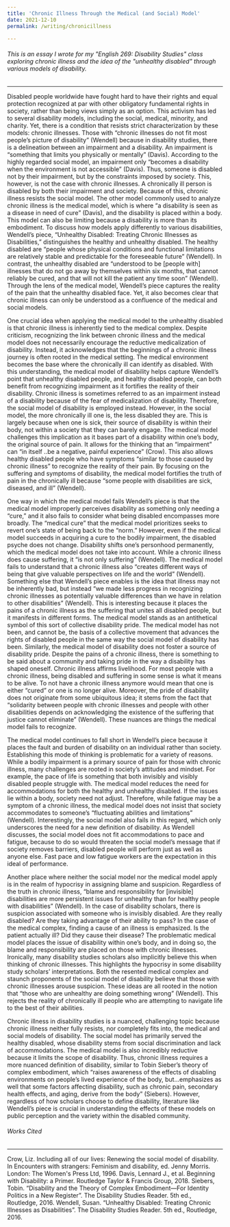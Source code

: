 ```yaml
---
title: 'Chronic Illness Through the Medical (and Social) Model'
date: 2021-12-10
permalink: /writing/chronicillness

---
```

###### This is an essay I wrote for my "English 269: Disability Studies" class exploring chronic illness and the idea of the "unhealthy disabled" through various models of disability.
----

Disabled people worldwide have fought hard to have their rights and equal protection recognized at par with other obligatory fundamental rights in society, rather than being views simply as an option. This activism has led to several disability models, including the social, medical, minority, and charity. Yet, there is a condition that resists strict characterization by these models: chronic illnesses. Those with “chronic illnesses do not fit most people’s picture of disability” (Wendell) because in disability studies, there is a delineation between an impairment and a disability. An impairment is “something that limits you physically or mentally” (Davis). According to the highly regarded social model, an impairment only “becomes a disability when the environment is not accessible” (Davis). Thus, someone is disabled not by their impairment, but by the constraints imposed by society. This, however, is not the case with chronic illnesses. A chronically ill person is disabled by both their impairment and society. Because of this, chronic illness resists the social model. The other model commonly used to analyze chronic illness is the medical model, which is where “a disability is seen as a disease in need of cure” (Davis), and the disability is placed within a body. This model can also be limiting because a disability is more than its embodiment. To discuss how models apply differently to various disabilities, Wendell’s piece, “Unhealthy Disabled: Treating Chronic Illnesses as Disabilities,” distinguishes the healthy and unhealthy disabled. The healthy disabled are “people whose physical conditions and functional limitations are relatively stable and predictable for the foreseeable future” (Wendell).  In contrast, the unhealthy disabled are “understood to be [people with] illnesses that do not go away by themselves within six months, that cannot reliably be cured, and that will not kill the patient any time soon” (Wendell). Through the lens of the medical model, Wendell’s piece captures the reality of the pain that the unhealthy disabled face. Yet, it also becomes clear that chronic illness can only be understood as a confluence of the medical and social models. 

One crucial idea when applying the medical model to the unhealthy disabled is that chronic illness is inherently tied to the medical complex. Despite criticism, recognizing the link between chronic illness and the medical model does not necessarily encourage the reductive medicalization of disability. Instead, it acknowledges that the beginnings of a chronic illness journey is often rooted in the medical setting. The medical environment becomes the base where the chronically ill can identify as disabled. With this understanding, the medical model of disability helps capture Wendell’s point that unhealthy disabled people, and healthy disabled people, can both benefit from recognizing impairment as it fortifies the reality of their disability. Chronic illness is sometimes referred to as an impairment instead of a disability because of the fear of medicalization of disability. Therefore, the social model of disability is employed instead. However, in the social model, the more chronically ill one is, the less disabled they are. This is largely because when one is sick, their source of disability is within their body, not within a society that they can barely engage. The medical model challenges this implication as it bases part of a disability within one’s body, the original source of pain. It allows for the thinking that an “impairment” can “in itself ..be a negative, painful experience” (Crow). This also allows healthy disabled people who have symptoms “similar to those caused by chronic illness” to recognize the reality of their pain. By focusing on the suffering and symptoms of disability, the medical model fortifies the truth of pain in the chronically ill because “some people with disabilities are sick, diseased, and ill” (Wendell).

One way in which the medical model fails Wendell’s piece is that the medical model improperly perceives disability as something only needing a “cure,” and it also fails to consider what being disabled encompasses more broadly. The “medical cure” that the medical model prioritizes seeks to revert one’s state of being back to the “norm.” However, even if the medical model succeeds in acquiring a cure to the bodily impairment, the disabled psyche does not change. Disability shifts one’s personhood permanently, which the medical model does not take into account. While a chronic illness does cause suffering, it “is not only suffering” (Wendell). The medical model fails to understand that a chronic illness also “creates different ways of being that give valuable perspectives on life and the world” (Wendell). Something else that Wendell’s piece enables is the idea that illness may not be inherently bad, but instead “we made less progress in recognizing chronic illnesses as potentially valuable differences than we have in relation to other disabilities” (Wendell). This is interesting because it places the pains of a chronic illness as the suffering that unites all disabled people, but it manifests in different forms. The medical model stands as an antithetical symbol of this sort of collective disability pride. The medical model has not been, and cannot be, the basis of a collective movement that advances the rights of disabled people in the same way the social model of disability has been. Similarly, the medical model of disability does not foster a source of disability pride. Despite the pains of a chronic illness, there is something to be said about a community and taking pride in the way a disability has shaped oneself. Chronic illness affirms livelihood. For most people with a chronic illness, being disabled and suffering in some sense is what it means to be alive. To not have a chronic illness anymore would mean that one is either “cured” or one is no longer alive. Moreover, the pride of disability does not originate from some ubiquitous idea; it stems from the fact that “solidarity between people with chronic illnesses and people with other disabilities depends on acknowledging the existence of the suffering that justice cannot eliminate” (Wendell). These nuances are things the medical model fails to recognize. 

The medical model continues to fall short in Wendell’s piece because it places the fault and burden of disability on an individual rather than society. Establishing this mode of thinking is problematic for a variety of reasons. While a bodily impairment is a primary source of pain for those with chronic illness, many challenges are rooted in society’s attitudes and mindset. For example, the pace of life is something that both invisibly and visibly disabled people struggle with.  The medical model reduces the need for accommodations for both the healthy and unhealthy disabled. If the issues lie within a body, society need not adjust. Therefore, while fatigue may be a symptom of a chronic illness, the medical model does not insist that society accommodates to someone’s “fluctuating abilities and limitations” (Wendell). Interestingly, the social model also fails in this regard, which only underscores the need for a new definition of disability. As Wendell discusses, the social model does not fit accommodations to pace and fatigue, because to do so would threaten the social model’s message that if society removes barriers, disabled people will perform just as well as anyone else. Fast pace and low fatigue workers are the expectation in this ideal of performance.  

Another place where neither the social model nor the medical model apply is in the realm of hypocrisy in assigning blame and suspicion. Regardless of the truth in chronic illness, “blame and responsibility for [invisible] disabilities are more persistent issues for unhealthy than for healthy people with disabilities” (Wendell). In the case of disability scholars, there is suspicion associated with someone who is invisibly disabled. Are they really disabled? Are they taking advantage of their ability to pass? In the case of the medical complex, finding a cause of an illness is emphasized. Is the patient actually ill? Did they cause their disease? The problematic medical model places the issue of disability within one’s body, and in doing so, the blame and responsibility are placed on those with chronic illnesses. Ironically, many disability studies scholars also implicitly believe this when thinking of chronic illnesses. This highlights the hypocrisy in some disability study scholars’ interpretations. Both the resented medical complex and staunch proponents of the social model of disability believe that those with chronic illnesses arouse suspicion. These ideas are all rooted in the notion that “those who are unhealthy are doing something wrong” (Wendell). This rejects the reality of chronically ill people who are attempting to navigate life to the best of their abilities.

Chronic illness in disability studies is a nuanced, challenging topic because chronic illness neither fully resists, nor completely fits into, the medical and social models of disability. The social model has primarily served the healthy disabled, whose disability stems from social discrimination and lack of accommodations. The medical model is also incredibly reductive because it limits the scope of disability. Thus, chronic illness requires a more nuanced definition of disability, similar to Tobin Sieber’s theory of complex embodiment, which “raises awareness of the effects of disabling environments on people’s lived experience of the body, but...emphasizes as well that some factors affecting disability, such as chronic pain, secondary health effects, and aging, derive from the body” (Siebers). However, regardless of how scholars choose to define disability, literature like Wendell’s piece is crucial in understanding the effects of these models on public perception and the variety within the disabled community. 

###### Works Cited
---- 
Crow, Liz. Including all of our lives: Renewing the social model of disability. In Encounters with strangers: Feminism and disability, ed. Jenny Morris. London: The Women's Press Ltd, 1996. 
Davis, Lennard J., et al. Beginning with Disability: a Primer. Routledge Taylor & Francis Group, 2018. 
Siebers, Tobin. “Disability and the Theory of Complex Embodiment—For Identity Politics in a New Register”. The Disability Studies Reader. 5th ed., Routledge, 2016.
Wendell, Susan. “Unhealthy Disabled: Treating Chronic Illnesses as Disabilities”. The Disability Studies Reader. 5th ed., Routledge, 2016.
